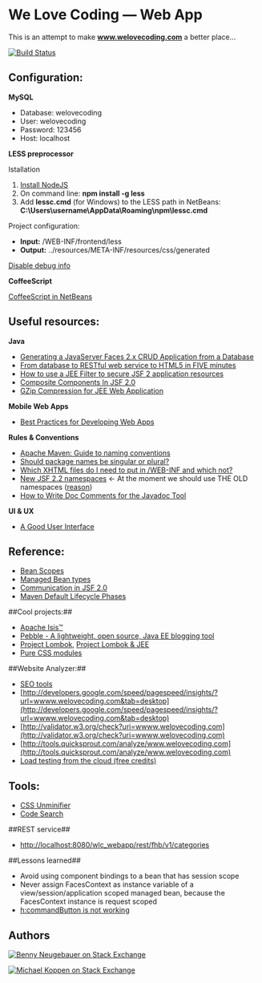 We Love Coding — Web App
==========
This is an attempt to make **www.welovecoding.com** a better place...

[![Build Status](http://93.180.157.228:8080/buildStatus/icon?job=WeLoveCoding_Test)](http://93.180.157.228:8080/job/WeLoveCoding_Test/)

## Configuration: ##

**MySQL**

- Database: welovecoding
- User: welovecoding
- Password: 123456
- Host: localhost

**LESS preprocessor**

Istallation

1. [Install NodeJS](http://nodejs.org/)
2. On command line: 
**npm install -g less**
3. Add **lessc.cmd** (for Windows) to the LESS path in NetBeans:
**C:\Users\username\AppData\Roaming\npm\lessc.cmd**

Project configuration:

- **Input:** /WEB-INF/frontend/less
- **Output:** ../resources/META-INF/resources/css/generated

[Disable debug info](https://netbeans.org/bugzilla/show_bug.cgi?id=237855#c1) 

**CoffeeScript**

[CoffeeScript in NetBeans](https://blogs.oracle.com/geertjan/entry/coffeescript_rocks_in_netbeans_ide)

## Useful resources: ##

**Java**

- [Generating a JavaServer Faces 2.x CRUD Application from a Database](https://netbeans.org/kb/docs/web/jsf20-crud.html)
- [From database to RESTful web service to HTML5 in FIVE minutes](http://jaxenter.com/from-database-to-restful-web-service-to-html5-in-five-minutes-48908.html)
- [How to use a JEE Filter to secure JSF 2 application resources](http://www.itcuties.com/j2ee/jsf-2-login-filter-example/)
- [Composite Components In JSF 2.0](http://www.mkyong.com/jsf2/composite-components-in-jsf-2-0/)
- [GZip Compression for JEE Web Application](http://hirenscafe.blogspot.de/2010/02/gzip-compression-for-web-application.html)

**Mobile Web Apps**

- [Best Practices for Developing Web Apps](https://developer.amazon.com/sdk/webapps/Best-Practices.html)

**Rules & Conventions**

- [Apache Maven: Guide to naming conventions](http://maven.apache.org/guides/mini/guide-naming-conventions.html)
- [Should package names be singular or plural?](http://programmers.stackexchange.com/a/75929)
- [Which XHTML files do I need to put in /WEB-INF and which not?](http://stackoverflow.com/a/9033567/451634)
- [New JSF 2.2 namespaces](http://jsflive.wordpress.com/2013/05/16/jsf22-namespaces/) <- At the moment we should use THE OLD namespaces ([reason](http://stackoverflow.com/questions/17361528/uirepeat-in-jsf-2-2-is-working-but-rendered))
- [How to Write Doc Comments for the Javadoc Tool](http://www.oracle.com/technetwork/java/javase/documentation/index-137868.html)

**UI & UX**

- [A Good User Interface](http://www.goodui.org/)

## Reference: ##
- [Bean Scopes](http://stackoverflow.com/a/17683041/451634)
- [Managed Bean types](http://stackoverflow.com/a/1030196/451634)
- [Communication in JSF 2.0](http://balusc.blogspot.de/2011/09/communication-in-jsf-20.html)
- [Maven Default Lifecycle Phases](http://www.avajava.com/tutorials/lessons/what-are-the-phases-of-the-maven-default-lifecycle.html)

##Cool projects:##
- [Apache Isis™](http://isis.apache.org/)
- [Pebble - A lightweight, open source, Java EE blogging tool](https://github.com/pebbleblog/pebble)
- [Project Lombok](http://projectlombok.org/), [Project Lombok & JEE](http://javalabor.blogspot.de/2012/01/java-verbosity-jee-and-lombok.html)
- [Pure CSS modules](http://purecss.io/)

##Website Analyzer:##
- [SEO tools](http://www.feedthebot.com/tools/)
- [http://developers.google.com/speed/pagespeed/insights/?url=wwww.welovecoding.com&tab=desktop](http://developers.google.com/speed/pagespeed/insights/?url=wwww.welovecoding.com&tab=desktop)
- [http://validator.w3.org/check?uri=wwww.welovecoding.com](http://validator.w3.org/check?uri=wwww.welovecoding.com)
- [http://tools.quicksprout.com/analyze/www.welovecoding.com](http://tools.quicksprout.com/analyze/www.welovecoding.com)
- [Load testing from the cloud (free credits)](https://www.blitz.io/bKjFTlt40QR0nr7aXHFJ0Y)

## Tools: ##
- [CSS Unminifier](http://mrcoles.com/blog/css-unminify/)
- [Code Search](http://code.ohloh.net/)

##REST service##
- [http://localhost:8080/wlc_webapp/rest/fhb/v1/categories](http://localhost:8080/wlc_webapp/rest/fhb/v1/categories)

##Lessons learned##

- Avoid using component bindings to a bean that has session scope
- Never assign FacesContext as instance variable of a view/session/application scoped managed bean, because the FacesContext instance is request scoped 
- [h:commandButton is not working](http://stackoverflow.com/a/2120183/451634)

Authors
------

[![Benny Neugebauer on Stack Exchange][stack_exchange_flair_bennyn]][stack_exchange_link_bennyn]

[![Michael Koppen on Stack Exchange][stack_exchange_flair_yser]][stack_exchange_link_yser]


[stack_exchange_link_bennyn]: http://stackexchange.com/users/203782/benny-neugebauer?tab=accounts
[stack_exchange_link_yser]: http://stackexchange.com/users/3210455/yser?tab=accounts
[stack_exchange_flair_bennyn]: http://stackexchange.com/users/flair/203782.png?theme=default
[stack_exchange_flair_yser]: http://stackexchange.com/users/flair/3210455.png?theme=default
